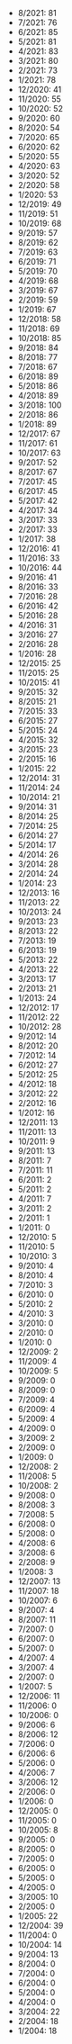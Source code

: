 *  8/2021: 81
*  7/2021: 76
*  6/2021: 85
*  5/2021: 81
*  4/2021: 83
*  3/2021: 80
*  2/2021: 73
*  1/2021: 78
*  12/2020: 41
*  11/2020: 55
*  10/2020: 52
*  9/2020: 60
*  8/2020: 54
*  7/2020: 65
*  6/2020: 62
*  5/2020: 55
*  4/2020: 63
*  3/2020: 52
*  2/2020: 58
*  1/2020: 53
*  12/2019: 49
*  11/2019: 51
*  10/2019: 68
*  9/2019: 57
*  8/2019: 62
*  7/2019: 63
*  6/2019: 71
*  5/2019: 70
*  4/2019: 68
*  3/2019: 67
*  2/2019: 59
*  1/2019: 67
*  12/2018: 58
*  11/2018: 69
*  10/2018: 85
*  9/2018: 84
*  8/2018: 77
*  7/2018: 67
*  6/2018: 89
*  5/2018: 86
*  4/2018: 89
*  3/2018: 100
*  2/2018: 86
*  1/2018: 89
*  12/2017: 67
*  11/2017: 61
*  10/2017: 63
*  9/2017: 52
*  8/2017: 67
*  7/2017: 45
*  6/2017: 45
*  5/2017: 42
*  4/2017: 34
*  3/2017: 33
*  2/2017: 33
*  1/2017: 38
*  12/2016: 41
*  11/2016: 33
*  10/2016: 44
*  9/2016: 41
*  8/2016: 33
*  7/2016: 28
*  6/2016: 42
*  5/2016: 28
*  4/2016: 31
*  3/2016: 27
*  2/2016: 28
*  1/2016: 28
*  12/2015: 25
*  11/2015: 25
*  10/2015: 41
*  9/2015: 32
*  8/2015: 21
*  7/2015: 33
*  6/2015: 27
*  5/2015: 24
*  4/2015: 32
*  3/2015: 23
*  2/2015: 16
*  1/2015: 22
*  12/2014: 31
*  11/2014: 24
*  10/2014: 21
*  9/2014: 31
*  8/2014: 25
*  7/2014: 25
*  6/2014: 27
*  5/2014: 17
*  4/2014: 26
*  3/2014: 28
*  2/2014: 24
*  1/2014: 23
*  12/2013: 16
*  11/2013: 22
*  10/2013: 24
*  9/2013: 23
*  8/2013: 22
*  7/2013: 19
*  6/2013: 19
*  5/2013: 22
*  4/2013: 22
*  3/2013: 17
*  2/2013: 21
*  1/2013: 24
*  12/2012: 17
*  11/2012: 22
*  10/2012: 28
*  9/2012: 14
*  8/2012: 20
*  7/2012: 14
*  6/2012: 27
*  5/2012: 25
*  4/2012: 18
*  3/2012: 22
*  2/2012: 16
*  1/2012: 16
*  12/2011: 13
*  11/2011: 13
*  10/2011: 9
*  9/2011: 13
*  8/2011: 7
*  7/2011: 11
*  6/2011: 2
*  5/2011: 2
*  4/2011: 7
*  3/2011: 2
*  2/2011: 1
*  1/2011: 0
*  12/2010: 5
*  11/2010: 5
*  10/2010: 3
*  9/2010: 4
*  8/2010: 4
*  7/2010: 3
*  6/2010: 0
*  5/2010: 2
*  4/2010: 3
*  3/2010: 0
*  2/2010: 0
*  1/2010: 0
*  12/2009: 2
*  11/2009: 4
*  10/2009: 5
*  9/2009: 0
*  8/2009: 0
*  7/2009: 4
*  6/2009: 4
*  5/2009: 4
*  4/2009: 0
*  3/2009: 2
*  2/2009: 0
*  1/2009: 0
*  12/2008: 2
*  11/2008: 5
*  10/2008: 2
*  9/2008: 0
*  8/2008: 3
*  7/2008: 5
*  6/2008: 0
*  5/2008: 0
*  4/2008: 6
*  3/2008: 6
*  2/2008: 9
*  1/2008: 3
*  12/2007: 13
*  11/2007: 18
*  10/2007: 6
*  9/2007: 4
*  8/2007: 11
*  7/2007: 0
*  6/2007: 0
*  5/2007: 0
*  4/2007: 4
*  3/2007: 4
*  2/2007: 0
*  1/2007: 5
*  12/2006: 11
*  11/2006: 0
*  10/2006: 0
*  9/2006: 6
*  8/2006: 12
*  7/2006: 0
*  6/2006: 6
*  5/2006: 0
*  4/2006: 7
*  3/2006: 12
*  2/2006: 0
*  1/2006: 0
*  12/2005: 0
*  11/2005: 0
*  10/2005: 8
*  9/2005: 0
*  8/2005: 0
*  7/2005: 0
*  6/2005: 0
*  5/2005: 0
*  4/2005: 0
*  3/2005: 10
*  2/2005: 0
*  1/2005: 22
*  12/2004: 39
*  11/2004: 0
*  10/2004: 14
*  9/2004: 13
*  8/2004: 0
*  7/2004: 0
*  6/2004: 0
*  5/2004: 0
*  4/2004: 0
*  3/2004: 22
*  2/2004: 18
*  1/2004: 18